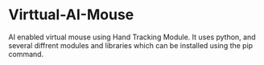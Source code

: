 # Virttual-AI-Mouse
AI enabled virtual mouse using Hand Tracking Module.
It uses python, and several diffrent modules and libraries which can be installed using the pip command.
